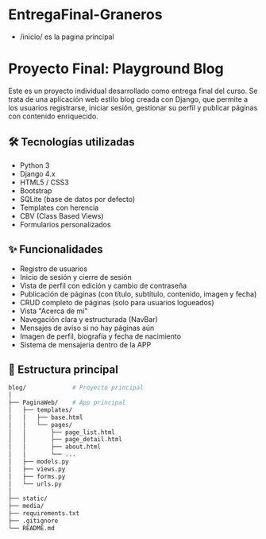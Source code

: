 # EntregaFinal-Graneros

- /inicio/ es la pagina principal

# Proyecto Final: Playground Blog

Este es un proyecto individual desarrollado como entrega final del curso. Se trata de una aplicación web estilo blog creada con Django, que permite a los usuarios registrarse, iniciar sesión, gestionar su perfil y publicar páginas con contenido enriquecido.

## 🛠 Tecnologías utilizadas

- Python 3
- Django 4.x
- HTML5 / CSS3
- Bootstrap
- SQLite (base de datos por defecto)
- Templates con herencia
- CBV (Class Based Views)
- Formularios personalizados

## ✨ Funcionalidades

- Registro de usuarios
- Inicio de sesión y cierre de sesión
- Vista de perfil con edición y cambio de contraseña
- Publicación de páginas (con título, subtítulo, contenido, imagen y fecha)
- CRUD completo de páginas (solo para usuarios logueados)
- Vista "Acerca de mí"
- Navegación clara y estructurada (NavBar)
- Mensajes de aviso si no hay páginas aún
- Imagen de perfil, biografía y fecha de nacimiento
- Sistema de mensajeria dentro de la APP

## 📂 Estructura principal

```bash
blog/             # Proyecto principal
│
├── PaginaWeb/    # App principal
│   ├── templates/
│   │   ├── base.html
│   │   └── pages/
│   │       ├── page_list.html
│   │       ├── page_detail.html
│   │       ├── about.html
│   │       └── ...
│   ├── models.py
│   ├── views.py
│   ├── forms.py
│   └── urls.py
│
├── static/
├── media/
├── requirements.txt
├── .gitignore
└── README.md

